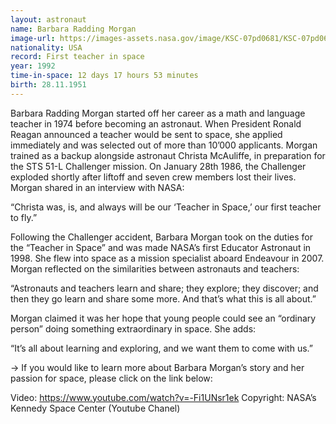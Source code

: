 ```yaml
---
layout: astronaut
name: Barbara Radding Morgan
image-url: https://images-assets.nasa.gov/image/KSC-07pd0681/KSC-07pd0681~medium.jpg
nationality: USA
record: First teacher in space
year: 1992
time-in-space: 12 days 17 hours 53 minutes
birth: 28.11.1951
---
```


Barbara Radding Morgan started off her career as a math and language teacher in 1974 before becoming an astronaut. When President Ronald Reagan announced a teacher would be sent to space, she applied immediately and was selected out of more than 10’000 applicants. Morgan trained as a backup alongside astronaut Christa McAuliffe, in preparation for the STS 51-L Challenger mission. On January 28th 1986, the Challenger exploded shortly after liftoff and seven crew members lost their lives. Morgan shared in an interview with NASA:

<div class="quotes">
“Christa was, is, and always will be our ‘Teacher in Space,’ our first teacher to fly.”
</div>

Following the Challenger accident, Barbara Morgan took on the duties for the “Teacher in Space” and was made NASA’s first Educator Astronaut in 1998. She flew into space as a mission specialist aboard Endeavour in 2007. Morgan reflected on the similarities between astronauts and teachers:

<div class="quotes">
“Astronauts and teachers learn and share; they explore; they discover; and then they go learn and share some more. And that’s what this is all about.”
</div>

Morgan claimed it was her hope that young people could see an “ordinary person” doing something extraordinary in space. She adds:

<div class="quotes">
“It’s all about learning and exploring, and we want them to come with us.”
</div>


-> If you would like to learn more about Barbara Morgan’s story and her passion for space, please click on the link below:

Video: https://www.youtube.com/watch?v=-Fi1UNsr1ek
Copyright: NASA’s Kennedy Space Center  (Youtube Chanel)


